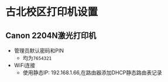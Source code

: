 # 古北校区打印机设置

## Canon 2204N激光打印机
* 管理员默认密码和PIN
  * 均为`7654321`
* WiFi连接
  * 使用静态IP: 192.168.1.66,在路由器添加DHCP静态路由表记录
